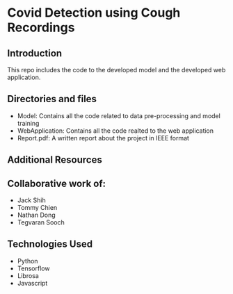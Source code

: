 # Covid Detection using Cough Recordings



## Introduction
This repo includes the code to the developed model and the developed web application.

## Directories and files

- Model: Contains all the code related to data pre-processing and model training
- WebApplication: Contains all the code realted to the web application
- Report.pdf: A written report about the project in IEEE format  

## Additional Resources

## Collaborative work of:
- Jack Shih
- Tommy Chien
- Nathan Dong
- Tegvaran Sooch

## Technologies Used
- Python
- Tensorflow
- Librosa
- Javascript
